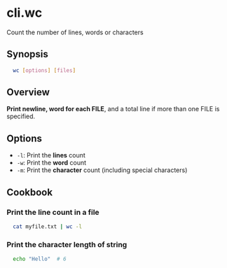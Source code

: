 # cli.wc

Count the number of lines, words or characters

## Synopsis

```sh
  wc [options] [files]
```

## Overview

**Print newline, word for each FILE**, and a total line if more than one FILE is
specified.

## Options

- `-l`: Print the **lines** count
- `-w`: Print the **word** count
- `-m`: Print the **character** count (including special characters)

## Cookbook

### Print the line count in a file

```sh
  cat myfile.txt | wc -l
```

### Print the character length of string

```sh
  echo "Hello"  # 6
```
